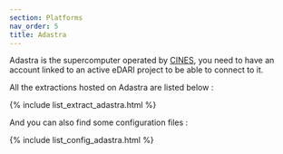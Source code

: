 ```yaml
---
section: Platforms
nav_order: 5
title: Adastra
---
```


Adastra is the supercomputer operated by [CINES](https://www.cines.fr/), you need to have an account linked to an active eDARI project to be able to connect to it.

All the extractions hosted on Adastra are listed below :

{% include list_extract_adastra.html %}


And you can also find some configuration files :

{% include list_config_adastra.html %}


